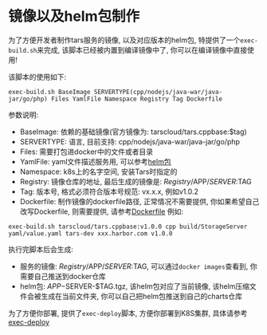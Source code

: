 

# 镜像以及helm包制作

为了方便开发者制作tars服务的镜像, 以及对应版本的helm包, 特提供了一个```exec-build.sh```来完成, 该脚本已经被内置到编译镜像中了, 你可以在编译镜像中直接使用!

该脚本的使用如下:
```
exec-build.sh BaseImage SERVERTYPE(cpp/nodejs/java-war/java-jar/go/php) Files YamlFile Namespace Registry Tag Dockerfile
```

参数说明:
- BaseImage: 依赖的基础镜像(官方镜像为: tarscloud/tars.cppbase:$tag)
- SERVERTYPE: 语言, 目前支持: cpp/nodejs/java-war/java-jar/go/php
- Files: 需要打包进docker中的文件或者目录
- YamlFile: yaml文件描述服务用, 可以参考[helm包](./helm.md)
- Namespace: k8s上的名字空间, 安装Tars时指定的
- Registry: 镜像仓库的地址, 最后生成的镜像是: $Registry/$APP/$SERVER:$TAG
- Tag: 版本号, 格式必须符合版本号规范: vx.x.x, 例如v1.0.2
- Dockerfile: 制作镜像的dockerfile路径, 正常情况不需要提供, 你如果希望自己改写Dockerfile, 则需要提供, 请参考[Dockerfile](../Dockerfile.md)
例如:
```
exec-build.sh tarscloud/tars.cppbase:v1.0.0 cpp build/StorageServer yaml/value.yaml tars-dev xxx.harbor.com v1.0.0
```

执行完脚本后会生成:
- 服务的镜像: $Registry/$APP/$SERVER:$TAG, 可以通过```docker images```查看到, 你需要自己推送到docker仓库
- helm包: $APP-$SERVER-$TAG.tgz, 该helm包对应了当前镜像, 该helm压缩文件会被生成在当前文件夹, 你可以自己把helm包推送到自己的charts仓库

为了方便你部署, 提供了```exec-deploy```脚本, 方便你部署到K8S集群, 具体请参考[exec-deploy](./exec-deploy.md)
